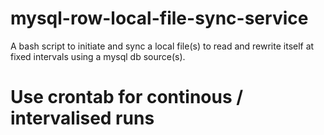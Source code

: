 # mysql-row-local-file-sync-service
A bash script to initiate and sync a local file(s) to read and rewrite itself at fixed intervals using a mysql db source(s).

# Use crontab for continous / intervalised runs
